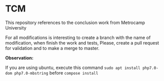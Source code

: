 # TCM
This repository references to the conclusion work from Metrocamp University

For all modifications is interesting to create a branch with the name of modification, when finish the work and tests,
Please, create a pull request for validation and to make a merge to master.

**Observation:**

If you are using ubuntu, execute this command `sudo apt install php7.0-dom php7.0-mbstring` before `compose install`